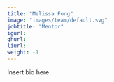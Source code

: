 ```yaml
---
title: "Melissa Fong"
image: "images/team/default.svg"
jobtitle: "Mentor"
igurl: 
ghurl: 
liurl:
weight: -1
---
```


Insert bio here.

